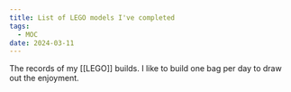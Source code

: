 ```yaml
---
title: List of LEGO models I've completed
tags:
  - MOC
date: 2024-03-11
---
```

The records of my [[LEGO]] builds. I like to build one bag per day to draw out the enjoyment.